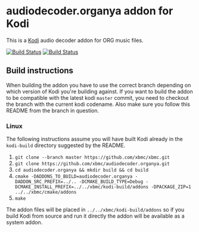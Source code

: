 # audiodecoder.organya addon for Kodi

This is a [Kodi](https://kodi.tv) audio decoder addon for ORG music files.

[![Build Status](https://travis-ci.org/xbmc/audiodecoder.organya.svg?branch=Matrix)](https://travis-ci.org/xbmc/audiodecoder.organya/branches)
[![Build Status](https://ci.appveyor.com/api/projects/status/github/xbmc/audiodecoder.organya?branch=Matrix&svg=true)](https://ci.appveyor.com/project/xbmc/audiodecoder-organya?branch=Matrix)

## Build instructions

When building the addon you have to use the correct branch depending on which version of Kodi you're building against. 
If you want to build the addon to be compatible with the latest kodi `master` commit, you need to checkout the branch with the current kodi codename.
Also make sure you follow this README from the branch in question.

### Linux

The following instructions assume you will have built Kodi already in the `kodi-build` directory 
suggested by the README.

1. `git clone --branch master https://github.com/xbmc/xbmc.git`
2. `git clone https://github.com/xbmc/audiodecoder.organya.git`
3. `cd audiodecoder.organya && mkdir build && cd build`
4. `cmake -DADDONS_TO_BUILD=audiodecoder.organya -DADDON_SRC_PREFIX=../.. -DCMAKE_BUILD_TYPE=Debug -DCMAKE_INSTALL_PREFIX=../../xbmc/kodi-build/addons -DPACKAGE_ZIP=1 ../../xbmc/cmake/addons`
5. `make`

The addon files will be placed in `../../xbmc/kodi-build/addons` so if you build Kodi from source and run it directly 
the addon will be available as a system addon.
